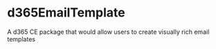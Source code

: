 # d365EmailTemplate
A d365 CE package that would allow users to create visually rich email templates

